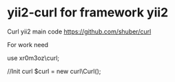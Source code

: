 yii2-curl for framework yii2
=========

Curl yii2 main code https://github.com/shuber/curl

For work need 

use xr0m3oz\curl;

 //Init curl
        $curl = new curl\Curl();
